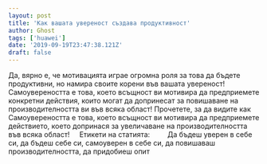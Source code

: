 ```yaml
---
layout: post
title: 'Как вашата увереност създава продуктивност'
author: Ghost
tags: ['huawei']
date: '2019-09-19T23:47:38.121Z'
draft: false
---
```


Да, вярно е, че мотивацията играе огромна роля за това да бъдете продуктивни, но намира своите корени във вашата увереност! Самоувереността е това, което всъщност ви мотивира да предприемете конкретни действия, които могат да допринесат за повишаване на производителността ви във всяка област! Прочетете, за да видите как Самоувереността е това, което всъщност ви мотивира да предприемете действието, което допринася за увеличаване на производителността във всяка област!     Етикети на статията:         Да бъдеш уверен в себе си, да бъдеш себе си, самоуверен в себе си, да повишаваш производителността, да придобиеш опит
